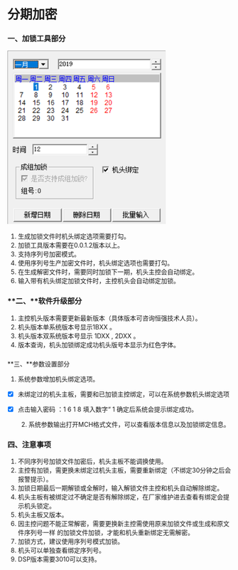 # 分期加密

### **一、加锁工具部分**

![](../../../.gitbook/assets/jia-suo-gong-ju.png)

1. 生成加锁文件时机头绑定选项需要打勾。
2. 加锁工具版本需要在0.0.1.2版本以上。
3. 支持序列号加密模式。
4. 使用序列号生产加密文件时，机头绑定选项也需要打勾。
5. 在生成解密文件时，需要同时加锁下一期，机头主控会自动绑定。
6. 输入带有机头绑定加锁文件时，主控机头会自动绑定加锁。
 

### **二、**软件升级部分

1. 主控机头版本需要更新最新版本（具体版本可咨询恒强技术人员）。
2. 机头版本单系统版本号显示1BXX 。
3. 机头版本双系统版本号显示 1DXX , 2DXX 。
4. 版本查询，机头加锁绑定成功机头版号本显示为红色字体。

### 

**三、**参数设置部分

1. 系统参数增加机头绑定选项。

* [x] 未绑定过的机头主板，需要和已加锁主控绑定，可以在系统参数机头绑定选项
* [x] 点击输入密码 ：1 6 1 8 填入数字“ 1 确定后系统会提示绑定成功。

    2. 系统参数输出打开MCH格式文件，可以查看版本信息以及加锁绑定信息。

### **四、注意事项**

1. 不同序列号加锁文件加密后，机头主板不能调换使用。
2. 主控有加锁，需更换未绑定过机头主板，需要重新绑定（不绑定30分钟之后会报警提示）。
3. 加锁日期最后一期解锁或全解时，输入解锁文件主控和机头自动解除绑定。
4. 机头主板有被绑定过不确定是否有解除绑定，在厂家维护进去查看有绑定会提示机头锁定。
5. 机头主板又版本。
6. 因主控问题不能正常解密，需要更换新主控需使用原来加锁文件或生成和原文件序列号一样 的加锁文件加锁，才能和机头重新绑定无需解密。
7. 加锁方式，建议使用序列号模式加锁。
8. 机头可以单独查看绑定序列号。
9. DSP版本需要3010可以支持。



